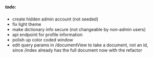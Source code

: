##### todo:

- create hidden admin account (not seeded)
- fix light theme
- make dictionary info secure (not changeable by non-admin users)
- api endpoint for profile information
- polish up color coded window
- edit query params in /documentView to take a document, not an id, since /index already has the full document now with the refactor